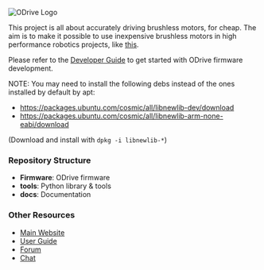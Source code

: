 ![ODrive Logo](https://static1.squarespace.com/static/58aff26de4fcb53b5efd2f02/t/59bf2a7959cc6872bd68be7e/1505700483663/Odrive+logo+plus+text+black.png?format=1000w)

This project is all about accurately driving brushless motors, for cheap. The aim is to make it possible to use inexpensive brushless motors in high performance robotics projects, like [this](https://www.youtube.com/watch?v=WT4E5nb3KtY).

Please refer to the [Developer Guide](https://docs.odriverobotics.com/developer-guide) to get started with ODrive firmware development.

NOTE: You may need to install the following debs instead of the ones installed by default by apt:

* https://packages.ubuntu.com/cosmic/all/libnewlib-dev/download
* https://packages.ubuntu.com/cosmic/all/libnewlib-arm-none-eabi/download

(Download and install with `dpkg -i libnewlib-*`)

### Repository Structure
 * **Firmware**: ODrive firmware
 * **tools**: Python library & tools
 * **docs**: Documentation

### Other Resources

 * [Main Website](https://www.odriverobotics.com/)
 * [User Guide](https://docs.odriverobotics.com/)
 * [Forum](https://discourse.odriverobotics.com/)
 * [Chat](https://discourse.odriverobotics.com/t/come-chat-with-us/281)
